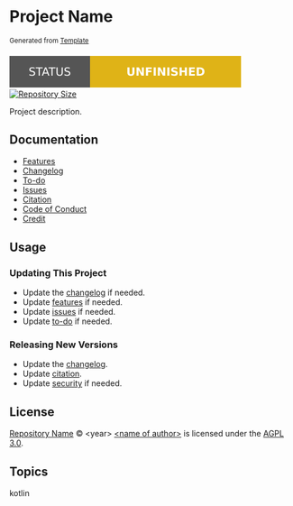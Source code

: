 # Project Name

<sup>Generated from [Template][template]</sup>

[![Project Status: Unfinished][status]][root] [![Repository Size][size]][root]

Project description.

## Documentation

- [Features][features]
- [Changelog][changelog]
- [To-do][ideas]
- [Issues][issues]
- [Citation][citation]
- [Code of Conduct][conduct]
- [Credit][credit]

## Usage

### Updating This Project

- Update the [changelog][changelog] if needed.
- Update [features][features] if needed.
- Update [issues][issues] if needed.
- Update [to-do][ideas] if needed.

### Releasing New Versions

- Update the [changelog][changelog].
- Update [citation][citation].
- Update [security][security] if needed.

## License

[Repository Name][root] &copy; \<year> [\<name of author>][author-website] is licensed under the [AGPL 3.0][license].

## Topics

kotlin

<!-- Link aliases -->

[root]: /

<!-- Links -->

<!-- Credit -->

<!-- This project -->

[author-website]: https://author.xyz

<!-- Template -->

[template]: https://github.com/esoterictemplates/template

<!-- Files -->

[changelog]: ./CHANGELOG.md
[issues]: ./ISSUES.md
[features]: ./FEATURES.md
[ideas]: ./TODO.md
[citation]: ../CITATION.cff
[conduct]: ./CODE_OF_CONDUCT.md
[security]: ./SECURITY.md
[credit]: ./CREDIT.md

<!-- Licenses -->

[license]: ./LICENSE

<!-- Badges -->

[status]: ./assets/images/badges/status/unfinished.svg
[size]: https://img.shields.io/github/repo-size/author/project?style=for-the-badge&logo=git&label=Repository%20size
